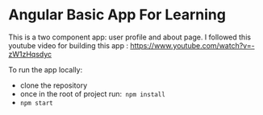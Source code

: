 # Angular Basic App For Learning
This is a two component app: user profile and about page.
I followed this youtube video for building this app : https://www.youtube.com/watch?v=-zW1zHqsdyc

To run the app locally:
<ul>
<li>clone the repository</li>
<li>once in the root of project run:<code> npm install </code></li>
<li><code>npm start</code></li>
</ul>
